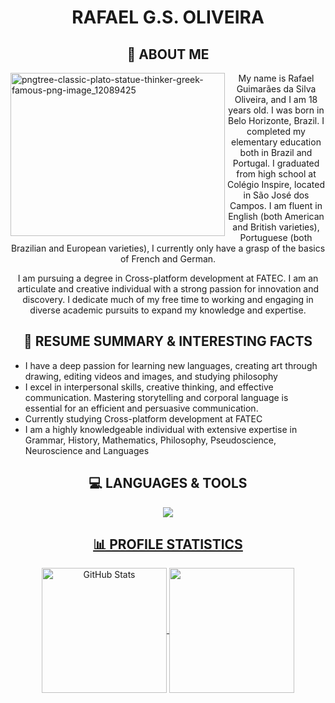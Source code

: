 <div align="center">
<h1>RAFAEL G.S. OLIVEIRA</h1>
</div>

<div align="center">
<h2>📌 ABOUT ME</h2>
</div>

<img width="343" height="261" align="left" alt="pngtree-classic-plato-statue-thinker-greek-famous-png-image_12089425" src="https://github.com/user-attachments/assets/7f1884ea-6977-4f40-bb54-4063e7b676d9" />


<p align="center">
My name is Rafael Guimarães da Silva Oliveira, and I am 18 years old. I was born in Belo Horizonte, Brazil. I completed my elementary education both in Brazil and Portugal. I graduated from high school at Colégio Inspire, located in São José dos Campos. I am fluent in English (both American and British varieties), Portuguese (both Brazilian and European varieties), I currently only have a grasp of the basics of French and German. 
</p>

<p align="center">
I am pursuing a degree in Cross-platform development at FATEC. I am an articulate and creative individual with a strong passion for innovation and discovery. I dedicate much of my free time to working and engaging in diverse academic pursuits to expand my knowledge and expertise.
</p>

<div align="center">
<h2>📄 RESUME SUMMARY & INTERESTING FACTS</h2>
</div>

<p align="center">
   <ul>
       <li>I have a deep passion for learning new languages, creating art through drawing, editing videos and images, and studying philosophy</li>
       <li>I excel in interpersonal skills, creative thinking, and effective communication. Mastering storytelling and corporal language is essential for an efficient and persuasive communication.</li>
       <li>Currently studying Cross-platform development at FATEC</li>
       <li>I am a highly knowledgeable individual with extensive expertise in Grammar, History, Mathematics, Philosophy, Pseudoscience, Neuroscience and Languages</li>
        </ul>
</p>

<div align="center">
<h2>💻 LANGUAGES & TOOLS</h2>
</div>

<p align="center">
  <a href="https://skillicons.dev">
    <img src="https://skillicons.dev/icons?i=py,vscode,html,github,bootstrap,css,figma,linux,powershell,js&theme=dark"
  </a>
</p>

<div align="center">
<h2>📊 PROFILE STATISTICS</h2>
</div>

<p align="center">
  <img 
    align="center" 
    alt="GitHub Stats" 
    height="200" 
    style="padding-right: 2fr;" 
    src="https://github-readme-stats.vercel.app/api?username=PatoJosefo&show_icons=true&theme=tokyonight&include_all_commits=true&locale=en" 
  />
<img align="center" height='200'style="padding-right: 2fr;" src="https://github-readme-stats.vercel.app/api/top-langs/?username=PatoJosefo&layout=compact&theme=tokyonight" /> 
</p>
